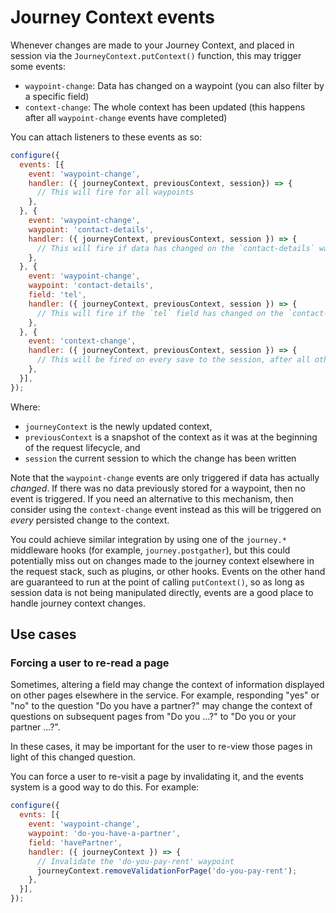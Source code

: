 # Journey Context events

Whenever changes are made to your Journey Context, and placed in session via the `JourneyContext.putContext()` function, this may trigger some events:

* `waypoint-change`: Data has changed on a waypoint (you can also filter by a specific field)
* `context-change`: The whole context has been updated (this happens after all `waypoint-change` events have completed)

You can attach listeners to these events as so:

```javascript
configure({
  events: [{
    event: 'waypoint-change',
    handler: ({ journeyContext, previousContext, session}) => {
      // This will fire for all waypoints
    },
  }, {
    event: 'waypoint-change',
    waypoint: 'contact-details',
    handler: ({ journeyContext, previousContext, session }) => {
      // This will fire if data has changed on the `contact-details` waypoint
    },
  }, {
    event: 'waypoint-change',
    waypoint: 'contact-details',
    field: 'tel',
    handler: ({ journeyContext, previousContext, session }) => {
      // This will fire if the `tel` field has changed on the `contact-details` waypoint
    },
  }, {
    event: 'context-change',
    handler: ({ journeyContext, previousContext, session }) => {
      // This will be fired on every save to the session, after all other `waypoint-change` events have completed
    },
  }],
});
```

Where:

* `journeyContext` is the newly updated context,
* `previousContext` is a snapshot of the context as it was at the beginning of the request lifecycle, and
* `session` the current session to which the change has been written

Note that the `waypoint-change` events are only triggered if data has actually _changed_. If there was no data previously stored for a waypoint, then no event is triggered. If you need an alternative to this mechanism, then consider using the `context-change` event instead as this will be triggered on _every_ persisted change to the context.

You could achieve similar integration by using one of the `journey.*` middleware hooks (for example, `journey.postgather`), but this could potentially miss out on changes made to the journey context elsewhere in the request stack, such as plugins, or other hooks. Events on the other hand are guaranteed to run at the point of calling `putContext()`, so as long as session data is not being manipulated directly, events are a good place to handle journey context changes.


## Use cases

### Forcing a user to re-read a page

Sometimes, altering a field may change the context of information displayed on other pages elsewhere in the service. For example, responding "yes" or "no" to the question "Do you have a partner?" may change the context of questions on subsequent pages from "Do you ...?" to "Do you or your partner ...?".

In these cases, it may be important for the user to re-view those pages in light of this changed question.

You can force a user to re-visit a page by invalidating it, and the events system is a good way to do this. For example:

```javascript
configure({
  evnts: [{
    event: 'waypoint-change',
    waypoint: 'do-you-have-a-partner',
    field: 'havePartner',
    handler: ({ journeyContext }) => {
      // Invalidate the 'do-you-pay-rent' waypoint
      journeyContext.removeValidationForPage('do-you-pay-rent');
    },
  }],
});
```
